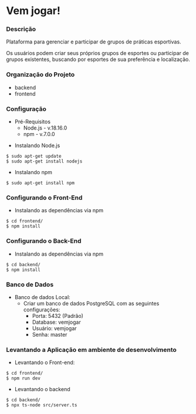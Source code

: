 # Vem jogar!

### Descrição ###

Plataforma para gerenciar e participar de grupos de práticas esportivas. 

Os usuários podem criar seus próprios grupos de esportes ou participar de grupos existentes, buscando por esportes de sua preferência e localização.

### Organização do Projeto ###

* backend
* frontend

### Configuração ###

* Pré-Requisitos
    * Node.js - v.18.16.0
    * npm - v.7.0.0

- Instalando Node.js
```
$ sudo apt-get update
$ sudo apt-get install nodejs
```
- Instalando npm
```
$ sudo apt-get install npm
```

### Configurando o Front-End ###
* Instalando as dependências via npm
```
$ cd frontend/
$ npm install
```

### Configurando o Back-End ###
* Instalando as dependências via npm
```
$ cd backend/
$ npm install
```

### Banco de Dados ###
* Banco de dados Local:
    * Criar um banco de dados PostgreSQL com as seguintes configurações:
        * Porta:  5432 (Padrão)
        * Database: vemjogar
        * Usuário: vemjogar
        * Senha: master

### Levantando a Aplicação em ambiente de desenvolvimento ###

* Levantando o Front-end:
```
$ cd frontend/
$ npm run dev
```
* Levantando o backend
```
$ cd backend/
$ npx ts-node src/server.ts
```


